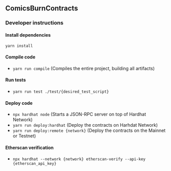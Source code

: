 ## ComicsBurnContracts

### Developer instructions

#### Install dependencies
`yarn install`

#### Compile code
- `yarn run compile` (Compiles the entire project, building all artifacts)

#### Run tests
- `yarn run test ./test/{desired_test_script}`

#### Deploy code 
- `npx hardhat node` (Starts a JSON-RPC server on top of Hardhat Network)
- `yarn run deploy:hardhat` (Deploy the contracts on Harhdat Network)
- `yarn run deploy:remote {network}` (Deploy the contracts on the Mainnet or Testnet)

#### Etherscan verification
- `npx hardhat --network {network} etherscan-verify --api-key {etherscan_api_key}`